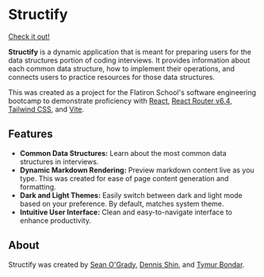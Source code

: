 # Structify

[Check it out!](https://structify.netlify.app/)

**Structify** is a dynamic application that is meant for preparing users for the data structures portion of coding interviews. It provides information about each common data structure, how to implement their operations, and connects users to practice resources for those data structures.

This was created as a project for the Flatiron School's software engineering bootcamp to demonstrate proficiency with [React](https://react.dev/), [React Router v6.4](https://reactrouter.com/en/main), [Tailwind CSS](https://tailwindcss.com/), and [Vite](https://vitejs.dev/).

## Features

- **Common Data Structures:** Learn about the most common data structures in interviews.
- **Dynamic Markdown Rendering:** Preview markdown content live as you type. This was created for ease of page content generation and formatting.
- **Dark and Light Themes:** Easily switch between dark and light mode based on your preference. By default, matches system theme.
- **Intuitive User Interface:** Clean and easy-to-navigate interface to enhance productivity.

## About

Structify was created by [Sean O'Grady](https://sean-ogrady.com), [Dennis Shin](https://github.com/DennisShin), and [Tymur Bondar](https://github.com/TymurBondar).

